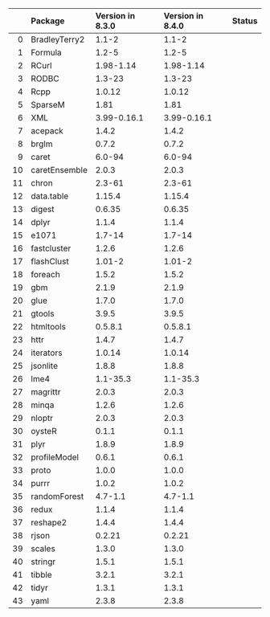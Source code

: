 <!-- markdown-link-check-disable -->

|    | Package       | Version in 8.3.0   | Version in 8.4.0   | Status   |
|---:|:--------------|:-------------------|:-------------------|:---------|
|  0 | BradleyTerry2 | 1.1-2              | 1.1-2              |          |
|  1 | Formula       | 1.2-5              | 1.2-5              |          |
|  2 | RCurl         | 1.98-1.14          | 1.98-1.14          |          |
|  3 | RODBC         | 1.3-23             | 1.3-23             |          |
|  4 | Rcpp          | 1.0.12             | 1.0.12             |          |
|  5 | SparseM       | 1.81               | 1.81               |          |
|  6 | XML           | 3.99-0.16.1        | 3.99-0.16.1        |          |
|  7 | acepack       | 1.4.2              | 1.4.2              |          |
|  8 | brglm         | 0.7.2              | 0.7.2              |          |
|  9 | caret         | 6.0-94             | 6.0-94             |          |
| 10 | caretEnsemble | 2.0.3              | 2.0.3              |          |
| 11 | chron         | 2.3-61             | 2.3-61             |          |
| 12 | data.table    | 1.15.4             | 1.15.4             |          |
| 13 | digest        | 0.6.35             | 0.6.35             |          |
| 14 | dplyr         | 1.1.4              | 1.1.4              |          |
| 15 | e1071         | 1.7-14             | 1.7-14             |          |
| 16 | fastcluster   | 1.2.6              | 1.2.6              |          |
| 17 | flashClust    | 1.01-2             | 1.01-2             |          |
| 18 | foreach       | 1.5.2              | 1.5.2              |          |
| 19 | gbm           | 2.1.9              | 2.1.9              |          |
| 20 | glue          | 1.7.0              | 1.7.0              |          |
| 21 | gtools        | 3.9.5              | 3.9.5              |          |
| 22 | htmltools     | 0.5.8.1            | 0.5.8.1            |          |
| 23 | httr          | 1.4.7              | 1.4.7              |          |
| 24 | iterators     | 1.0.14             | 1.0.14             |          |
| 25 | jsonlite      | 1.8.8              | 1.8.8              |          |
| 26 | lme4          | 1.1-35.3           | 1.1-35.3           |          |
| 27 | magrittr      | 2.0.3              | 2.0.3              |          |
| 28 | minqa         | 1.2.6              | 1.2.6              |          |
| 29 | nloptr        | 2.0.3              | 2.0.3              |          |
| 30 | oysteR        | 0.1.1              | 0.1.1              |          |
| 31 | plyr          | 1.8.9              | 1.8.9              |          |
| 32 | profileModel  | 0.6.1              | 0.6.1              |          |
| 33 | proto         | 1.0.0              | 1.0.0              |          |
| 34 | purrr         | 1.0.2              | 1.0.2              |          |
| 35 | randomForest  | 4.7-1.1            | 4.7-1.1            |          |
| 36 | redux         | 1.1.4              | 1.1.4              |          |
| 37 | reshape2      | 1.4.4              | 1.4.4              |          |
| 38 | rjson         | 0.2.21             | 0.2.21             |          |
| 39 | scales        | 1.3.0              | 1.3.0              |          |
| 40 | stringr       | 1.5.1              | 1.5.1              |          |
| 41 | tibble        | 3.2.1              | 3.2.1              |          |
| 42 | tidyr         | 1.3.1              | 1.3.1              |          |
| 43 | yaml          | 2.3.8              | 2.3.8              |          |